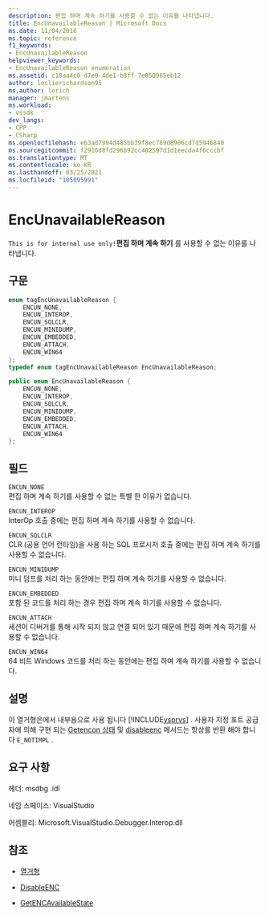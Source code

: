 ```yaml
---
description: 편집 하며 계속 하기를 사용할 수 없는 이유를 나타냅니다.
title: EncUnavailableReason | Microsoft Docs
ms.date: 11/04/2016
ms.topic: reference
f1_keywords:
- EncUnavailableReason
helpviewer_keywords:
- EncUnavailableReason enumeration
ms.assetid: c10aa4c0-d7e0-4de1-b8ff-7e050985eb12
author: leslierichardson95
ms.author: lerich
manager: jmartens
ms.workload:
- vssdk
dev_langs:
- CPP
- CSharp
ms.openlocfilehash: e63ad7994d485bb39f8ec789d8906cd7d5946840
ms.sourcegitcommit: f2916d8fd296b92cc402597d1d1eecda4f6cccbf
ms.translationtype: MT
ms.contentlocale: ko-KR
ms.lasthandoff: 03/25/2021
ms.locfileid: "105095991"
---
```

# <a name="encunavailablereason"></a>EncUnavailableReason
`This is for internal use only!`**편집 하며 계속 하기** 를 사용할 수 없는 이유를 나타냅니다.

## <a name="syntax"></a>구문

```cpp
enum tagEncUnavailableReason {
    ENCUN_NONE,
    ENCUN_INTEROP,
    ENCUN_SQLCLR,
    ENCUN_MINIDUMP,
    ENCUN_EMBEDDED,
    ENCUN_ATTACH,
    ENCUN_WIN64
};
typedef enum tagEncUnavailableReason EncUnavailableReason;
```

```csharp
public enum EncUnavailableReason {
    ENCUN_NONE,
    ENCUN_INTEROP,
    ENCUN_SQLCLR,
    ENCUN_MINIDUMP,
    ENCUN_EMBEDDED,
    ENCUN_ATTACH,
    ENCUN_WIN64
};
```

## <a name="fields"></a>필드
`ENCUN_NONE`\
편집 하며 계속 하기를 사용할 수 없는 특별 한 이유가 없습니다.

`ENCUN_INTEROP`\
InterOp 호출 중에는 편집 하며 계속 하기를 사용할 수 없습니다.

`ENCUN_SQLCLR`\
CLR (공용 언어 런타임)을 사용 하는 SQL 프로시저 호출 중에는 편집 하며 계속 하기를 사용할 수 없습니다.

`ENCUN_MINIDUMP`\
미니 덤프를 처리 하는 동안에는 편집 하며 계속 하기를 사용할 수 없습니다.

`ENCUN_EMBEDDED`\
포함 된 코드를 처리 하는 경우 편집 하며 계속 하기를 사용할 수 없습니다.

`ENCUN_ATTACH`\
세션이 디버거를 통해 시작 되지 않고 연결 되어 있기 때문에 편집 하며 계속 하기를 사용할 수 없습니다.

`ENCUN_WIN64`\
64 비트 Windows 코드를 처리 하는 동안에는 편집 하며 계속 하기를 사용할 수 없습니다.

## <a name="remarks"></a>설명
이 열거형은에서 내부용으로 사용 됩니다 [!INCLUDE[vsprvs](../../../code-quality/includes/vsprvs_md.md)] . 사용자 지정 포트 공급자에 의해 구현 되는 [Getencon 상태](../../../extensibility/debugger/reference/idebugprocess3-getencavailablestate.md) 및 [disableenc](../../../extensibility/debugger/reference/idebugprocess3-disableenc.md) 메서드는 항상를 반환 해야 합니다 `E_NOTIMPL` .

## <a name="requirements"></a>요구 사항
헤더: msdbg .idl

네임 스페이스: VisualStudio

어셈블리: Microsoft.VisualStudio.Debugger.Interop.dll

## <a name="see-also"></a>참조
- [열거형](../../../extensibility/debugger/reference/enumerations-visual-studio-debugging.md)

- [DisableENC](../../../extensibility/debugger/reference/idebugprocess3-disableenc.md)

- [GetENCAvailableState](../../../extensibility/debugger/reference/idebugprocess3-getencavailablestate.md)
